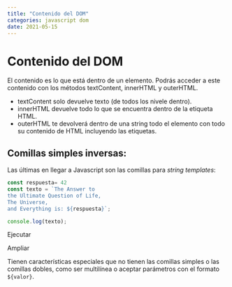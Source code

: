 ```yaml
---
title: "Contenido del DOM"
categories: javascript dom
date: 2021-05-15
---
```


# Contenido del DOM
El contenido es lo que está dentro de un elemento. Podrás acceder a este contenido con los métodos textContent, innerHTML y outerHTML. 

- textContent solo devuelve texto (de todos los nivele dentro).
- innerHTML devuelve todo lo que se encuentra dentro de la etiqueta HTML.
- outerHTML te devolverá dentro de una string todo el elemento con todo su contenido de HTML incluyendo las etiquetas.


## Comillas simples inversas:

Las últimas en llegar a Javascript son las comillas para _string templates_:

```` js
const respuesta= 42
const texto = `The Answer to
the Ultimate Question of Life,
The Universe,
and Everything is: ${respuesta}`;

console.log(texto);
````

 Ejecutar

Ampliar

Tienen características especiales que no tienen las comillas simples o las comillas dobles, como ser multilínea o aceptar parámetros con el formato `${valor}`.
